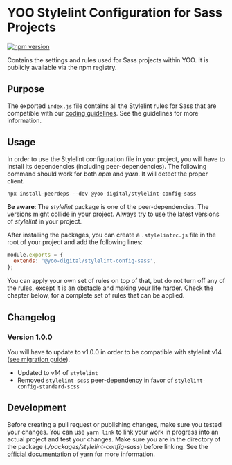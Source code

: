 # YOO Stylelint Configuration for Sass Projects
[![npm version](https://badge.fury.io/js/%40yoo-digital%2Fstylelint-config-sass.svg)](https://badge.fury.io/js/%40yoo-digital%2Fstylelint-config-sass)

Contains the settings and rules used for Sass projects within YOO.
It is publicly available via the npm registry.

## Purpose
The exported `index.js` file contains all the Stylelint rules for Sass that are compatible with our [coding guidelines](https://yooapps.jira.com/wiki/spaces/FD/pages/1239187573/Coding+Guidelines).
See the guidelines for more information.

## Usage
In order to use the Stylelint configuration file in your project, you will have to install
its dependencies (including peer-dependencies). The following command should work
for both _npm_ and _yarn_. It will detect the proper client.

```text
npx install-peerdeps --dev @yoo-digital/stylelint-config-sass
```

**Be aware**: The _stylelint_ package is one of the peer-dependencies. The versions might collide in your project.
Always try to use the latest versions of _stylelint_ in your project.

After installing the packages, you can create a `.stylelintrc.js` file in the root of your project
and add the following lines:

```javascript
module.exports = {
  extends: '@yoo-digital/stylelint-config-sass',
};
```

You can apply your own set of rules on top of that, but do not turn off any of the rules,
except it is an obstacle and making your life harder. Check the chapter below, for a complete set of rules
that can be applied.


## Changelog

### Version 1.0.0
You will have to update to v1.0.0 in order to be compatible with stylelint v14 ([see migration guide](https://stylelint.io/migration-guide/to-14/)).

- Updated to v14 of `stylelint`
- Removed `stylelint-scss` peer-dependency in favor of `stylelint-config-standard-scss`

## Development
Before creating a pull request or publishing changes, make sure you tested your changes.
You can use `yarn link` to link your work in progress into an actual project and test your changes.
Make sure you are in the directory of the package (_./packages/stylelint-config-sass_) before linking.
See the [official documentation](https://yarnpkg.com/lang/en/docs/cli/link/) of yarn for more information.
